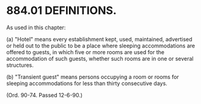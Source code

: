 884.01 DEFINITIONS.
===================

As used in this chapter:

​(a) "Hotel" means every establishment kept, used, maintained,
advertised or held out to the public to be a place where sleeping
accommodations are offered to guests, in which five or more rooms are
used for the accommodation of such guests, whether such rooms are in one
or several structures.

​(b) "Transient guest" means persons occupying a room or rooms for
sleeping accommodations for less than thirty consecutive days.

(Ord. 90-74. Passed 12-6-90.)
